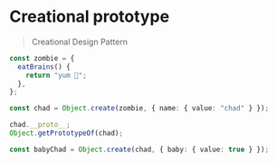 # Creational prototype

> Creational Design Pattern

```ts
const zombie = {
  eatBrains() {
    return "yum 🧠";
  },
};

const chad = Object.create(zombie, { name: { value: "chad" } });

chad.__proto__;
Object.getPrototypeOf(chad);

const babyChad = Object.create(chad, { baby: { value: true } });
```
